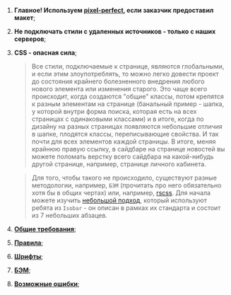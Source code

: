 1. **Главное! Используем [pixel-perfect](https://chrome.google.com/webstore/detail/perfectpixel-by-welldonec/dkaagdgjmgdmbnecmcefdhjekcoceebi?hl=ru), если заказчик предоставил макет**;

2. **Не подключать стили с удаленных источников - только с наших серверов**;

3. **CSS - опасная сила**;
    > Все стили, подключаемые к странице, являются глобальными, и если этим злоупотреблять, то можно легко довести проект до состояния крайнего болезненного внедрения любого нового элемента или изменения старого. Это чаще всего происходит, когда создаются "общие" классы, потом крепятся к разным элементам на странице (банальный пример - шапка, у которой внутри форма поиска, которая есть на всех страницах с одинаковыми классами) и в итоге, когда по дизайну на разных страницах появляются небольшие отличия в шапке, плодятся классы, переписывающие свойства. И так почти для всех элементов каждой страницы. В итоге, меняя крайнюю правую ссылку, в сайдбаре на странице новостей вы можете поломать верстку всего сайдбара на какой-нибудь другой странице, например, странице личного кабинета.

    > Для того, чтобы такого не происходило, существуют разные методологии, например, `БЭМ` (прочитать про него обязательно хотя бы в общих чертах) или, например, [rscss](https://rscss.io/index.html). Для начала можете изучить [небольшой подход](https://isobar-us.github.io/code-standards/), который используют ребята из `Isobar` - он описан в рамках их стандарта и состоит из 7 небольших абзацев.

4. **[Общие требования](./generalRequirements.md)**;

5. **[Правила](./rules.md)**;

6. **[Шрифты](./fonts.md)**;

3. **[БЭМ](./bem.md)**;

3. **[Возможные ошибки](./errors.md)**;

